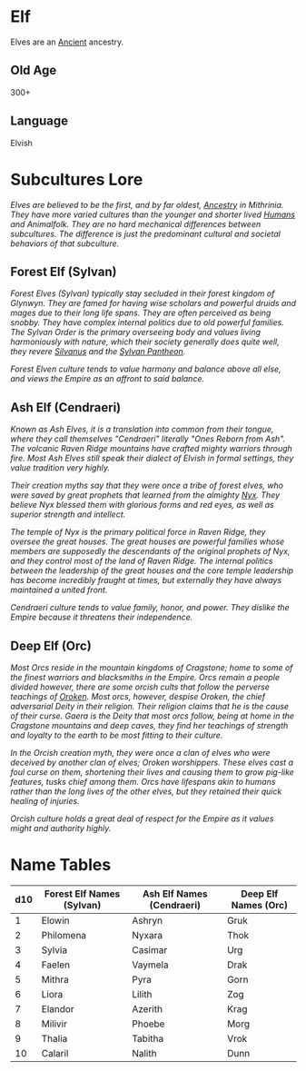 # Elf

Elves are an [Ancient](../Mechanical/Ancient.md) ancestry.

## Old Age

300+

## Language

Elvish

# Subcultures Lore

*Elves are believed to be the first, and by far oldest, [Ancestry](../Ancestry.md) in Mithrinia. They have more varied cultures than the younger and shorter lived [Humans](Human.md) and Animalfolk. They are no hard mechanical differences between subcultures. The difference is just the predominant cultural and societal behaviors of that subculture.*

## Forest Elf (Sylvan)

*Forest Elves (Sylvan) typically stay secluded in their forest kingdom of Glynwyn. They are famed for having wise scholars and powerful druids and mages due to their long life spans. They are often perceived as being snobby. They have complex internal politics due to old powerful families. The Sylvan Order is the primary overseeing body and values living harmoniously with nature, which their society generally does quite well, they revere [Silvanus](../../../Magic/Deities/Mithrinian%20Pantheons/Mithrinian%20Deities/Silvanus.md) and the [Sylvan Pantheon](../../../Magic/Deities/Mithrinian%20Pantheons/Sylvan%20Pantheon.md).*

*Forest Elven culture tends to value harmony and balance above all else, and views the Empire as an affront to said balance.*

## Ash Elf (Cendraeri)

*Known as Ash Elves, it is a translation into common from their tongue, where they call themselves "Cendraeri" literally "Ones Reborn from Ash". The volcanic Raven Ridge mountains have crafted mighty warriors through fire. Most Ash Elves still speak their dialect of Elvish in formal settings, they value tradition very highly.*

*Their creation myths say that they were once a tribe of forest elves, who were saved by great prophets that learned from the almighty [Nyx](../../../Magic/Deities/Mithrinian%20Pantheons/Mithrinian%20Deities/Nyx.md). They believe Nyx blessed them with glorious forms and red eyes, as well as superior strength and intellect.*

*The temple of Nyx is the primary political force in Raven Ridge, they oversee the great houses. The great houses are powerful families whose members are supposedly the descendants of the original prophets of Nyx, and they control most of the land of Raven Ridge. The internal politics between the leadership of the great houses and the core temple leadership has become incredibly fraught at times, but externally they have always maintained a united front.*

*Cendraeri culture tends to value family, honor, and power. They dislike the Empire because it threatens their independence.*

## Deep Elf (Orc)

*Most Orcs reside in the mountain kingdoms of Cragstone; home to some of the finest warriors and blacksmiths in the Empire. Orcs remain a people divided however, there are some orcish cults that follow the perverse teachings of [Oroken](../../../Magic/Deities/Mithrinian%20Pantheons/Mithrinian%20Deities/Oroken.md). Most orcs, however, despise Oroken, the chief adversarial Deity in their religion. Their religion claims that he is the cause of their curse. Gaera is the Deity that most orcs follow, being at home in the Cragstone mountains and deep caves, they find her teachings of strength and loyalty to the earth to be most fitting to their culture.*

*In the Orcish creation myth, they were once a clan of elves who were deceived by another clan of elves; Oroken worshippers. These elves cast a foul curse on them, shortening their lives and causing them to grow pig-like features, tusks chief among them. Orcs have lifespans akin to humans rather than the long lives of the other elves, but they retained their quick healing of injuries.*

*Orcish culture holds a great deal of respect for the Empire as it values might and authority highly.*

# Name Tables

| d10 | Forest Elf Names (Sylvan) | Ash Elf Names (Cendraeri) | Deep Elf Names (Orc) |
| --- | ------------------------- | ------------------------- | -------------------- |
| 1   | Elowin                    | Ashryn                    | Gruk                 |
| 2   | Philomena                 | Nyxara                    | Thok                 |
| 3   | Sylvia                    | Casimar                   | Urg                  |
| 4   | Faelen                    | Vaymela                   | Drak                 |
| 5   | Mithra                    | Pyra                      | Gorn                 |
| 6   | Liora                     | Lilith                    | Zog                  |
| 7   | Elandor                   | Azerith                   | Krag                 |
| 8   | Milivir                   | Phoebe                    | Morg                 |
| 9   | Thalia                    | Tabitha                   | Vrok                 |
| 10  | Calaril                   | Nalith                    | Dunn                 |

